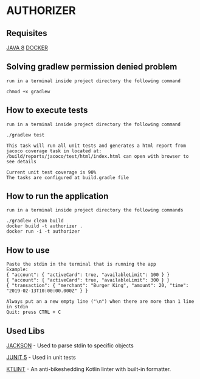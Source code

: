 # AUTHORIZER

## Requisites
[JAVA 8](https://www.oracle.com/java/technologies/javase/javase-jdk8-downloads.html)
[DOCKER](https://docs.docker.com/get-docker/)

## Solving gradlew permission denied problem
```
run in a terminal inside project directory the following command

chmod +x gradlew
```

## How to execute tests
```
run in a terminal inside project directory the following command

./gradlew test

This task will run all unit tests and generates a html report from jacoco coverage task in located at:
/build/reports/jacoco/test/html/index.html can open with browser to see details

Current unit test coverage is 90%
The tasks are configured at build.gradle file
```

## How to run the application
```
run in a terminal inside project directory the following commands

./gradlew clean build
docker build -t authorizer .
docker run -i -t authorizer
```

## How to use
```
Paste the stdin in the terminal that is running the app
Example: 
{ "account": { "activeCard": true, "availableLimit": 100 } }
{ "account": { "activeCard": true, "availableLimit": 300 } }
{ "transaction": { "merchant": "Burger King", "amount": 20, "time": "2019-02-13T10:00:00.000Z" } }

Always put an a new empty line ("\n") when there are more than 1 line in stdin
Quit: press CTRL + C
```

## Used Libs

[JACKSON](https://github.com/FasterXML/jackson) -
Used to parse stdin to specific objects

[JUNIT 5](https://junit.org/junit5/) -
Used in unit tests

[KTLINT](https://github.com/pinterest/ktlint) -
An anti-bikeshedding Kotlin linter with built-in formatter.